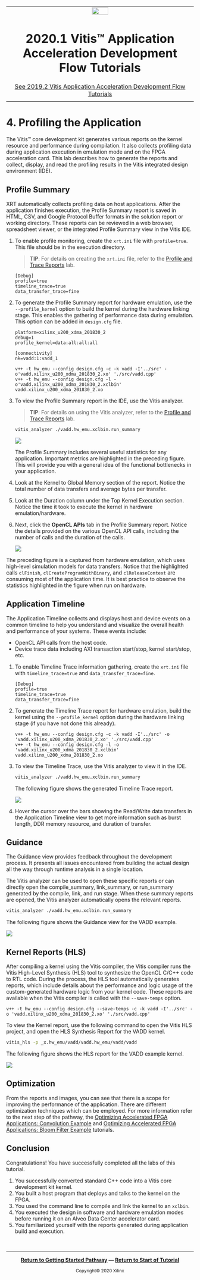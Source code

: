 ﻿<table class="sphinxhide">
 <tr>
   <td align="center"><img src="https://www.xilinx.com/content/dam/xilinx/imgs/press/media-kits/corporate/xilinx-logo.png" width="30%"/><h1>2020.1 Vitis™ Application Acceleration Development Flow Tutorials</h1>
   <a href="https://github.com/Xilinx/Vitis-Tutorials/branches/all">See 2019.2 Vitis Application Acceleration Development Flow Tutorials</a>
   </td>
 </tr>
 <tr>
 <td>
 </td>
 </tr>
</table>

# 4. Profiling the Application

The Vitis™ core development kit generates various reports on the kernel resource and performance during compilation. It also collects profiling data during application execution in emulation mode and on the FPGA acceleration card. This lab describes how to generate the reports and collect, display, and read the profiling results in the Vitis integrated design environment (IDE).

## Profile Summary

XRT automatically collects profiling data on host applications. After the application finishes execution, the Profile Summary report is saved in HTML, CSV, and Google Protocol Buffer formats in the solution report or working directory. These reports can be reviewed in a web browser, spreadsheet viewer, or the integrated Profile Summary view in the Vitis IDE.

1. To enable profile monitoring, create the `xrt.ini` file with `profile=true`. This file should be in the execution directory.
   >**TIP**: For details on creating the `xrt.ini` file, refer to the [Profile and Trace Reports](../03_essential-concepts/ProfileAndTraceReports.md) lab.

   ```
   [Debug]
   profile=true
   timeline_trace=true
   data_transfer_trace=fine
   ```

2. To generate the Profile Summary report for hardware emulation, use the `--profile_kernel` option to build the kernel during the hardware linking stage. This enables the gathering of performance data during emulation. This option can be added in `design.cfg` file.

   ```
   platform=xilinx_u200_xdma_201830_2
   debug=1
   profile_kernel=data:all:all:all

   [connectivity]
   nk=vadd:1:vadd_1
   ```

   ```
   v++ -t hw_emu --config design.cfg -c -k vadd -I'../src' -o'vadd.xilinx_u200_xdma_201830_2.xo' './src/vadd.cpp'
   v++ -t hw_emu --config design.cfg -l -o'vadd.xilinx_u200_xdma_201830_2.xclbin' vadd.xilinx_u200_xdma_201830_2.xo
   ```

3. To view the Profile Summary report in the IDE, use the Vitis analyzer.

   >**TIP**: For details on using the Vitis analyzer, refer to the [Profile and Trace Reports](../03_essential-concepts/ProfileAndTraceReports.md) lab.

   ```bash
   vitis_analyzer ./vadd.hw_emu.xclbin.run_summary
   ```

   ![](./images/profile_summary_vitis.png)

   The Profile Summary includes several useful statistics for any application. Important metrics are highlighted in the preceding figure. This will provide you with a general idea of the functional bottlenecks in your application.

4. Look at the Kernel to Global Memory section of the report. Notice the total number of data transfers and average bytes per transfer.

5. Look at the Duration column under the Top Kernel Execution section. Notice the time it took to execute the kernel in hardware emulation/hardware.

6. Next, click the **OpenCL APIs** tab in the Profile Summary report. Notice the details provided on the various OpenCL API calls, including the number of calls and the duration of the calls.

   ![](./images/profile_summary_vitis_2.png)

The preceding figure is a captured from hardware emulation, which uses high-level simulation models for data transfers. Notice that the  highlighted calls `clFinish`, `clCreateProgramWithBinary`, and `clReleaseContext` are consuming most of the application time. It is best practice to observe the statistics highlighted in the figure when run on hardware.

## Application Timeline

The Application Timeline collects and displays host and device events on a common timeline to help you understand and visualize the overall health and performance of your systems. These events include:

* OpenCL API calls from the host code.
* Device trace data including AXI transaction start/stop, kernel start/stop, etc.

1. To enable Timeline Trace information gathering, create the `xrt.ini` file with `timeline_trace=true` and `data_transfer_trace=fine`.

   ```
   [Debug]
   profile=true
   timeline_trace=true
   data_transfer_trace=fine
   ```

2. To generate the Timeline Trace report for hardware emulation, build the kernel using the `--profile_kernel` option during the hardware linking stage (if you have not done this already).

   ```
   v++ -t hw_emu --config design.cfg -c -k vadd -I'../src' -o 'vadd.xilinx_u200_xdma_201830_2.xo' './src/vadd.cpp'
   v++ -t hw_emu --config design.cfg -l -o 'vadd.xilinx_u200_xdma_201830_2.xclbin' vadd.xilinx_u200_xdma_201830_2.xo
   ```

3. To view the Timeline Trace, use the Vitis analyzer to view it in the IDE.

   ```bash
   vitis_analyzer ./vadd.hw_emu.xclbin.run_summary
   ```

   The following figure shows the generated Timeline Trace report.

   ![](./images/timeline_trace_vitis.png)

4. Hover the cursor over the bars showing the Read/Write data transfers in the Application Timeline view to get more information such as burst length, DDR memory resource, and duration of transfer.

## Guidance

The Guidance view provides feedback throughout the development process. It presents all issues encountered from building the actual design all the way through runtime analysis in a single location.

The Vitis analyzer can be used to open these specific reports or can directly open the compile_summary, link_summary, or run_summary generated by the compile, link, and run stage. When these summary reports are opened, the Vitis analyzer automatically opens the relevant reports.

   ```bash
   vitis_analyzer ./vadd.hw_emu.xclbin.run_summary
   ```

The following figure shows the Guidance view for the VADD example.

![](./images/guidance_report_vitis.png)

## Kernel Reports (HLS)

After compiling a kernel using the Vitis compiler, the Vitis compiler runs the Vitis High-Level Synthesis (HLS) tool to synthesize the OpenCL C/C++ code to RTL code. During the process, the HLS tool automatically generates reports, which include details about the performance and logic usage of the custom-generated hardware logic from your kernel code. These reports are available when the Vitis compiler is called with the `--save-temps` option.

   ```
   v++ -t hw_emu --config design.cfg --save-temps -c -k vadd -I'../src' -o 'vadd.xilinx_u200_xdma_201830_2.xo' './src/vadd.cpp'
   ```

To view the Kernel report, use the following command to open the Vitis HLS project, and open the HLS Synthesis Report for the VADD kernel.

   ```bash
   vitis_hls -p _x.hw_emu/vadd/vadd.hw_emu/vadd/vadd
   ```

The following figure shows the HLS report for the VADD example kernel.

![](./images/hls_kernel_report_1.png)

## Optimization

From the reports and images, you can see that there is a scope for improving the performance of the application. There are different optimization techniques which can be employed. For more information refer to the next step of the pathway, the [Optimizing Accelerated FPGA Applications: Convolution Example](../convolution-tutorial/README.md) and [Optimizing Accelerated FPGA Applications: Bloom Filter Example](../bloom/README.md) tutorials.

## Conclusion

Congratulations! You have successfully completed all the labs of this tutorial.

1. You successfully converted standard C++ code into a Vitis core development kit kernel.
2. You built a host program that deploys and talks to the kernel on the FPGA.
3. You used the command line to compile and link the kernel to an `xclbin`.
4. You executed the design in software and hardware emulation modes before running it on an Alveo Data Center accelerator card.
5. You familiarized yourself with the reports generated during application build and execution.
</br>
<hr/>
<p align="center" class="sphinxhide"><b><a href="/Getting_Started/README.md">Return to Getting Started Pathway</a> — <a href="docs/my-first-program/README.md">Return to Start of Tutorial</a></b></p>

<p align="center" class="sphinxhide"><sup>Copyright&copy; 2020 Xilinx</sup></p>
